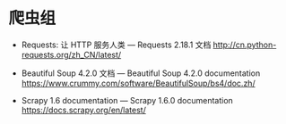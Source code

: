# 爬虫组

- Requests: 让 HTTP 服务人类 — Requests 2.18.1 文档 http://cn.python-requests.org/zh_CN/latest/

- Beautiful Soup 4.2.0 文档 — Beautiful Soup 4.2.0 documentation https://www.crummy.com/software/BeautifulSoup/bs4/doc.zh/

- Scrapy 1.6 documentation — Scrapy 1.6.0 documentation https://docs.scrapy.org/en/latest/
